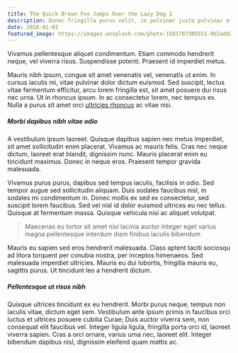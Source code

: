 ```yaml
---
title: The Quick Brown Fox Jumps Over the Lazy Dog 1
description: Donec fringilla purus velit, in pulvinar justo pulvinar et. Etiam et porta turpis. Aliquam in nunc lacus. Nullam dignissim aliquet augue. Donec tristique est diam, et tincidunt magna fermentum et.
date: 2020-01-01
featured_image: https://images.unsplash.com/photo-1501707305551-9b2adda5e527?fit=crop&h=810&q=80&w=1440
---
```


Vivamus pellentesque aliquet condimentum. Etiam commodo hendrerit neque, vel viverra risus. Suspendisse potenti. Praesent id imperdiet metus.

Mauris nibh ipsum, congue sit amet venenatis vel, venenatis ut enim. In cursus iaculis mi, vitae pulvinar dolor dictum euismod. Sed suscipit, lectus vitae fermentum efficitur, arcu lorem fringilla est, sit amet posuere dui risus nec urna. Ut in rhoncus ipsum. In ac consectetur lorem, nec tempus ex. Nulla a purus sit amet orci [ultricies rhoncus](#) ac vitae nisi.

##### Morbi dapibus nibh vitae odio

A vestibulum ipsum laoreet. Quisque dapibus sapien nec metus imperdiet, sit amet sollicitudin enim placerat. Vivamus ac mauris felis. Cras nec neque dictum, laoreet erat blandit, dignissim nunc. Mauris placerat enim eu tincidunt maximus. Donec in neque eros. Praesent tempor gravida malesuada.

Vivamus purus purus, dapibus sed tempus iaculis, facilisis in odio. Sed tempor augue sed sollicitudin aliquam. Duis sodales faucibus nisl, in sodales mi condimentum in. Donec mollis ex sed ex consectetur, sed suscipit lorem faucibus. Sed vel nisl id dolor euismod ultrices eu nec tellus. Quisque at fermentum massa. Quisque vehicula nisi ac aliquet volutpat.

> Maecenas eu tortor sit amet nisl lacinia auctor integer eget varius magna pellentesque interdum diam finibus iaculis bibendum

Mauris eu sapien sed eros hendrerit malesuada. Class aptent taciti sociosqu ad litora torquent per conubia nostra, per inceptos himenaeos. Sed malesuada imperdiet ultricies. Mauris eu dui lobortis, fringilla mauris eu, sagittis purus. Ut tincidunt leo a hendrerit dictum.

##### Pellentesque ut risus nibh

Quisque ultrices tincidunt ex eu hendrerit. Morbi purus neque, tempus non iaculis vitae, dictum eget sem. Vestibulum ante ipsum primis in faucibus orci luctus et ultrices posuere cubilia Curae; Duis auctor viverra sem, non consequat elit faucibus vel. Integer ligula ligula, fringilla porta orci id, laoreet viverra sapien. Cras a orci ornare, varius urna nec, laoreet elit. Integer bibendum dapibus nisl, dignissim eleifend quam mattis ac.
